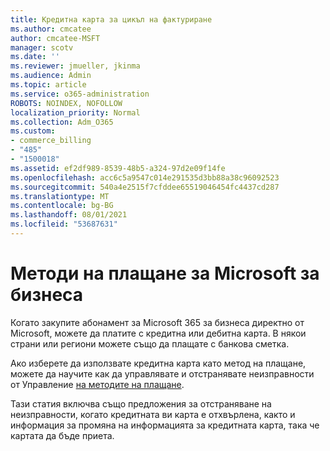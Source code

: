 ```yaml
---
title: Кредитна карта за цикъл на фактуриране
ms.author: cmcatee
author: cmcatee-MSFT
manager: scotv
ms.date: ''
ms.reviewer: jmueller, jkinma
ms.audience: Admin
ms.topic: article
ms.service: o365-administration
ROBOTS: NOINDEX, NOFOLLOW
localization_priority: Normal
ms.collection: Adm_O365
ms.custom:
- commerce_billing
- "485"
- "1500018"
ms.assetid: ef2df989-8539-48b5-a324-97d2e09f14fe
ms.openlocfilehash: acc6c5a9547c014e291535d3bb88a38c96092523
ms.sourcegitcommit: 540a4e2515f7cfddee65519046454fc4437cd287
ms.translationtype: MT
ms.contentlocale: bg-BG
ms.lasthandoff: 08/01/2021
ms.locfileid: "53687631"
---
```

# <a name="payment-methods-for-microsoft-for-business"></a>Методи на плащане за Microsoft за бизнеса

Когато закупите абонамент за Microsoft 365 за бизнеса директно от Microsoft, можете да платите с кредитна или дебитна карта. В някои страни или региони можете също да плащате с банкова сметка.
  
Ако изберете да използвате кредитна карта като метод на плащане, можете да научите как да управлявате и отстранявате неизправности от Управление [на методите на плащане](/microsoft-365/commerce/billing-and-payments/manage-payment-methods).
  
Тази статия включва също предложения за отстраняване на неизправности, когато кредитната ви карта е отхвърлена, както и информация за промяна на информацията за кредитната карта, така че картата да бъде приета.